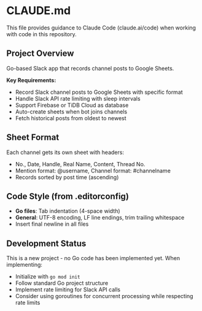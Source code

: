 # CLAUDE.md

This file provides guidance to Claude Code (claude.ai/code) when working with code in this repository.

## Project Overview
Go-based Slack app that records channel posts to Google Sheets.

**Key Requirements:**
- Record Slack channel posts to Google Sheets with specific format
- Handle Slack API rate limiting with sleep intervals
- Support Firebase or TiDB Cloud as database
- Auto-create sheets when bot joins channels
- Fetch historical posts from oldest to newest

## Sheet Format
Each channel gets its own sheet with headers:
- No., Date, Handle, Real Name, Content, Thread No.
- Mention format: @username, Channel format: #channelname
- Records sorted by post time (ascending)

## Code Style (from .editorconfig)
- **Go files**: Tab indentation (4-space width)
- **General**: UTF-8 encoding, LF line endings, trim trailing whitespace
- Insert final newline in all files

## Development Status
This is a new project - no Go code has been implemented yet. When implementing:
- Initialize with `go mod init`
- Follow standard Go project structure
- Implement rate limiting for Slack API calls
- Consider using goroutines for concurrent processing while respecting rate limits
